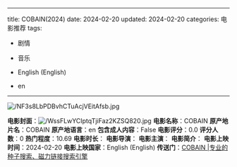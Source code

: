 
---
title: COBAIN(2024)
date: 2024-02-20
updated: 2024-02-20
categories: 电影推荐
tags:

- 剧情
- 音乐

- English (English)
- en
---

<img src="https://image.tmdb.org/t/p/original/NF3s8LbPDBvhCTuAcjVEitAfsb.jpg" alt="/NF3s8LbPDBvhCTuAcjVEitAfsb.jpg" title="/NF3s8LbPDBvhCTuAcjVEitAfsb.jpg">

**电影封面**：<img src="https://image.tmdb.org/t/p/w200/WssFLwYCIptqTjiFaz2KZSQ820.jpg" alt="/WssFLwYCIptqTjiFaz2KZSQ820.jpg" title="/WssFLwYCIptqTjiFaz2KZSQ820.jpg">
**电影名称**：COBAIN
**原产地片名**：COBAIN
**原产地语言**：en
**包含成人内容**：False
**电影评分**：0.0
**评分人数**：0
**热门程度**：10.69
**电影时长**：
**电影导演**：
**电影主演**：
**电影简介**：
**电影上映时间**：2024-02-20
**电影上映国家**：English (English)
**传送门**：[COBAIN |专业的种子搜索、磁力链接搜索引擎](https://movie.amd794.com:2083/?search=COBAIN&ordering=&mode=match_phrase&page_size=10&page=1)

